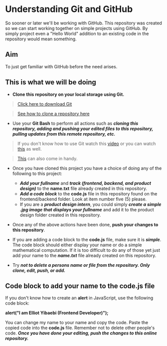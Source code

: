 # Understanding Git and GitHub
So sooner or later we'll be working with GitHub. This repository was created so we can start working together on simple projects using GitHub. By simply project even a "Hello World" 
addition to an existing code in the repository would mean something.

## Aim

To just get familiar with GitHub before the need arises.

## This is what we will be doing

- **Clone this repository on your local storage using Git.**
> [Click here to download Git](https://git-scm.com/downloads)

> [See how to clone a repository here](https://docs.github.com/en/github/creating-cloning-and-archiving-repositories/cloning-a-repository)

- Use your **Git Bash** to perform all actions such as ***cloning this repository, adding and pushing your edited files to this repository, pulling updates from this remote repository, etc.***
> If you don't know how to use Git watch this [video](https://www.youtube.com/watch?v=SWYqp7iY_Tc&t=26s) or  you can watch [this](https://www.youtube.com/watch?v=0fKg7e37bQE&t=99s) as well.

> [This](https://medium.com/appcoda-tutorials/understanding-git-version-control-and-learn-how-to-use-it-in-xcode-1bb29c10fc2d) can also come in handy.


- Once you have cloned this project you have a choice of doing any of the following to this project:
  - ***Add your fullname*** and ***track (frontend, backend, and product design)*** to the **name.txt** file already created in this repository.
  - ***Add a code block*** to the **code.js** file in this repository found on the frontend/backend folder. Look at item number five (5) please.
  - If you are a ***product design intern***, you could simply ***create a simple .jpg image that displays your fullname*** 
  and add it to the product design folder created in this repository.
  
- Once any of the above actions have been done, **push your changes to this repository**.

- If you are adding a code block to the **code.js** file, make sure it is ***simple***. The code block should either display your name or do a simple mathematical computation. 
If it is too difficult to do any of those yet just add your name to the ***name.txt*** file already created on this repository.

- Try ***not to delete a persons name or file from the repository. Only clone, edit, push, or add.***




## Code block to add your name to the code.js file
If you don't know how to create an **alert** in JavaScript, use the following code block:

**alert("I am Elliot Yibaebi (Frontend Developer)");**

You can change my name to your name and copy the code. Paste the copied code into the **code.js** file. Remember not to delete other people's code. 
***Once you have done your editing, push the changes to this online repository.***


